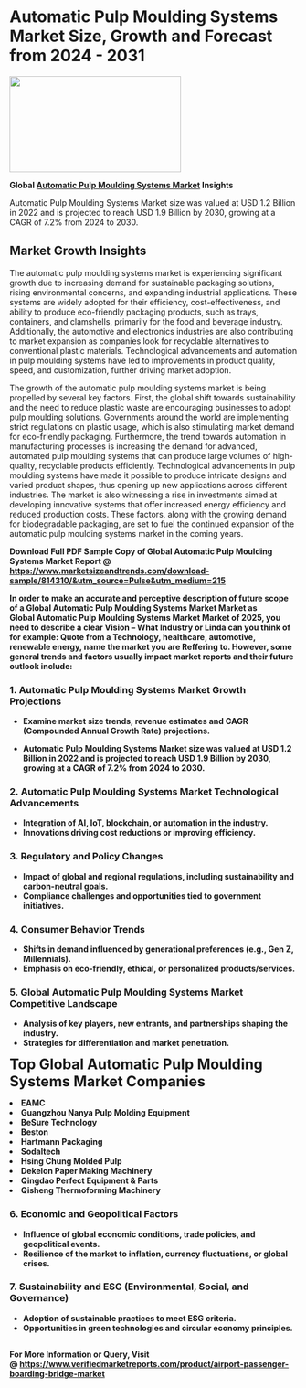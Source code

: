<H1>Automatic Pulp Moulding Systems Market Size, Growth and Forecast from 2024 - 2031</H1><img class="aligncenter size-medium wp-image-584254" src="https://thirdeyenews.in/wp-content/uploads/2024/09/Global-Market-Research-300x168.jpeg" alt="" width="300" height="168" /><p><strong>Global&nbsp;<a href="https://www.marketsizeandtrends.com/download-sample/814310/&amp;utm_source=Pulse&amp;utm_medium=215">Automatic Pulp Moulding Systems Market</a> Insights</strong></p><p>Automatic Pulp Moulding Systems Market size was valued at USD 1.2 Billion in 2022 and is projected to reach USD 1.9 Billion by 2030, growing at a CAGR of 7.2% from 2024 to 2030.</p><p><h2>Market Growth Insights</h2> <p>The automatic pulp moulding systems market is experiencing significant growth due to increasing demand for sustainable packaging solutions, rising environmental concerns, and expanding industrial applications. These systems are widely adopted for their efficiency, cost-effectiveness, and ability to produce eco-friendly packaging products, such as trays, containers, and clamshells, primarily for the food and beverage industry. Additionally, the automotive and electronics industries are also contributing to market expansion as companies look for recyclable alternatives to conventional plastic materials. Technological advancements and automation in pulp moulding systems have led to improvements in product quality, speed, and customization, further driving market adoption.</p> <p><strong></strong></p> <p>The growth of the automatic pulp moulding systems market is being propelled by several key factors. First, the global shift towards sustainability and the need to reduce plastic waste are encouraging businesses to adopt pulp moulding solutions. Governments around the world are implementing strict regulations on plastic usage, which is also stimulating market demand for eco-friendly packaging. Furthermore, the trend towards automation in manufacturing processes is increasing the demand for advanced, automated pulp moulding systems that can produce large volumes of high-quality, recyclable products efficiently. Technological advancements in pulp moulding systems have made it possible to produce intricate designs and varied product shapes, thus opening up new applications across different industries. The market is also witnessing a rise in investments aimed at developing innovative systems that offer increased energy efficiency and reduced production costs. These factors, along with the growing demand for biodegradable packaging, are set to fuel the continued expansion of the automatic pulp moulding systems market in the coming years.</p> <p><strong></p><p><span class=""><strong>Download Full PDF Sample Copy of Global Automatic Pulp Moulding Systems Market Report</strong> @ <a href="https://www.marketsizeandtrends.com/download-sample/814310/&amp;utm_source=Pulse&amp;utm_medium=215" target="_blank">https://www.marketsizeandtrends.com/download-sample/814310/&amp;utm_source=Pulse&amp;utm_medium=215</a></span></p><p>In order to make an accurate and perceptive description of future scope of a Global&nbsp;Automatic Pulp Moulding Systems Market Market as Global&nbsp;Automatic Pulp Moulding Systems Market Market of 2025, you need to describe a clear Vision &ndash; What Industry or Linda can you think of for example: Quote from a Technology, healthcare, automotive, renewable energy, name the market you are Reffering to. However, some general trends and factors usually impact market reports and their future outlook include:</p><h3>1.&nbsp;<strong>Automatic Pulp Moulding Systems Market Growth Projections</strong></h3><ul><li>Examine market size trends, revenue estimates and CAGR (Compounded Annual Growth Rate) projections.</li><li><p>Automatic Pulp Moulding Systems Market size was valued at USD 1.2 Billion in 2022 and is projected to reach USD 1.9 Billion by 2030, growing at a CAGR of 7.2% from 2024 to 2030.</p></li></ul><h3>2.&nbsp;<strong>Automatic Pulp Moulding Systems Market Technological Advancements</strong></h3><ul><li>Integration of AI, IoT, blockchain, or automation in the industry.</li><li>Innovations driving cost reductions or improving efficiency.</li></ul><h3>3.&nbsp;<strong>Regulatory and Policy Changes</strong></h3><ul><li>Impact of global and regional regulations, including sustainability and carbon-neutral goals.</li><li>Compliance challenges and opportunities tied to government initiatives.</li></ul><h3>4.&nbsp;<strong>Consumer Behavior Trends</strong></h3><ul><li>Shifts in demand influenced by generational preferences (e.g., Gen Z, Millennials).</li><li>Emphasis on eco-friendly, ethical, or personalized products/services.</li></ul><h3>5.&nbsp;<strong>Global Automatic Pulp Moulding Systems Market Competitive Landscape</strong></h3><ul><li>Analysis of key players, new entrants, and partnerships shaping the industry.</li><li>Strategies for differentiation and market penetration.</li></ul><p data-pm-slice="1 1 []"><span style="color: inherit; font-family: inherit; font-size: 25px;">Top Global Automatic Pulp Moulding Systems Market Companies</span></p><div class="" data-test-id=""><p><li>EAMC</li><li> Guangzhou Nanya Pulp Molding Equipment</li><li> BeSure Technology</li><li> Beston</li><li> Hartmann Packaging</li><li> Sodaltech</li><li> Hsing Chung Molded Pulp</li><li> Dekelon Paper Making Machinery</li><li> Qingdao Perfect Equipment & Parts</li><li> Qisheng Thermoforming Machinery</li></p></div><h3>6.&nbsp;<strong>Economic and Geopolitical Factors</strong></h3><ul><li>Influence of global economic conditions, trade policies, and geopolitical events.</li><li>Resilience of the market to inflation, currency fluctuations, or global crises.</li></ul><h3>7.&nbsp;<strong>Sustainability and ESG (Environmental, Social, and Governance)</strong></h3><ul><li>Adoption of sustainable practices to meet ESG criteria.</li><li>Opportunities in green technologies and circular economy principles.</li></ul><h2><strong style="font-size: 14px;">For More Information or Query, Visit @&nbsp;</strong><a style="background-color: #ffffff; font-size: 14px;" href="https://www.marketsizeandtrends.com/report/automatic-pulp-moulding-systems-market/" target="_blank">https://www.verifiedmarketreports.com/product/airport-passenger-boarding-bridge-market</a></h2>
